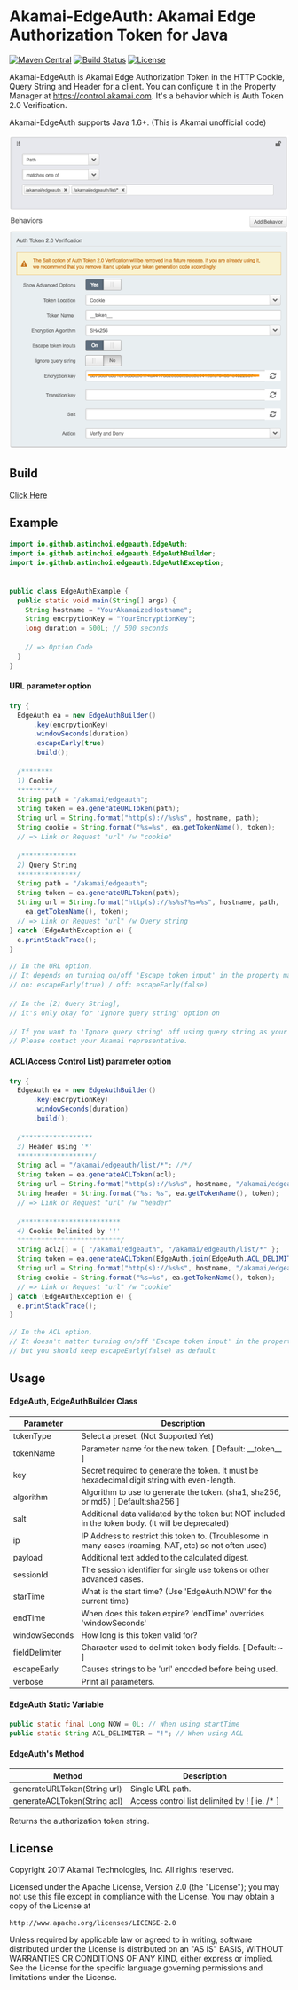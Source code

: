 # Akamai-EdgeAuth: Akamai Edge Authorization Token for Java

[![Maven Central](https://img.shields.io/badge/maven%20central-0.2.7-brightgreen.svg)](http://search.maven.org/#artifactdetails%7Cio.github.astinchoi%7CAkamai-EdgeAuth-Java%7C0.2.7%7C)
[![Build Status](https://travis-ci.org/AstinCHOI/Akamai-EdgeAuth-Java.svg?branch=master)](https://travis-ci.org/AstinCHOI/Akamai-EdgeAuth-Java)
[![License](http://img.shields.io/:license-apache-blue.svg)](https://github.com/AstinCHOI/Akamai-EdgeAuth-Java/blob/master/LICENSE)

Akamai-EdgeAuth is Akamai Edge Authorization Token in the HTTP Cookie, Query String and Header for a client.
You can configure it in the Property Manager at https://control.akamai.com.
It's a behavior which is Auth Token 2.0 Verification.

Akamai-EdgeAuth supports Java 1.6+. (This is Akamai unofficial code)

<div style="text-align:center"><img src=https://github.com/AstinCHOI/akamai-asset/blob/master/edgeauth/edgeauth.png?raw=true /></div>


## Build
[Click Here](http://search.maven.org/#artifactdetails%7Cio.github.astinchoi%7CAkamai-EdgeAuth-Java%7C0.2.7%7C)


## Example
```java
import io.github.astinchoi.edgeauth.EdgeAuth;
import io.github.astinchoi.edgeauth.EdgeAuthBuilder;
import io.github.astinchoi.edgeauth.EdgeAuthException;


public class EdgeAuthExample {
  public static void main(String[] args) {
    String hostname = "YourAkamaizedHostname";
    String encrpytionKey = "YourEncryptionKey";
    long duration = 500L; // 500 seconds

    // => Option Code
  }
}
```

#### URL parameter option
```java
try {
  EdgeAuth ea = new EdgeAuthBuilder()
      .key(encrpytionKey)
      .windowSeconds(duration)
      .escapeEarly(true)
      .build();

  /******** 
  1) Cookie 
  *********/
  String path = "/akamai/edgeauth";
  String token = ea.generateURLToken(path);
  String url = String.format("http(s)://%s%s", hostname, path);
  String cookie = String.format("%s=%s", ea.getTokenName(), token);
  // => Link or Request "url" /w "cookie"

  /************** 
  2) Query String 
  ***************/
  String path = "/akamai/edgeauth";
  String token = ea.generateURLToken(path);
  String url = String.format("http(s)://%s%s?%s=%s", hostname, path,
    ea.getTokenName(), token);
  // => Link or Request "url" /w Query string
} catch (EdgeAuthException e) {
  e.printStackTrace();
}
```
```java
// In the URL option,
// It depends on turning on/off 'Escape token input' in the property manager. 
// on: escapeEarly(true) / off: escapeEarly(false)

// In the [2) Query String], 
// it's only okay for 'Ignore query string' option on

// If you want to 'Ignore query string' off using query string as your token, 
// Please contact your Akamai representative.
```

#### ACL(Access Control List) parameter option
```java
try {
  EdgeAuth ea = new EdgeAuthBuilder()
      .key(encrpytionKey)
      .windowSeconds(duration)
      .build();

  /******************
  3) Header using '*' 
  *******************/
  String acl = "/akamai/edgeauth/list/*"; //*/
  String token = ea.generateACLToken(acl);
  String url = String.format("http(s)://%s%s", hostname, "/akamai/edgeauth/list/something");
  String header = String.format("%s: %s", ea.getTokenName(), token);
  // => Link or Request "url" /w "header"

  /************************* 
  4) Cookie Delimited by '!'
  **************************/
  String acl2[] = { "/akamai/edgeauth", "/akamai/edgeauth/list/*" };
  String token = ea.generateACLToken(EdgeAuth.join(EdgeAuth.ACL_DELIMITER, acl2));
  String url = String.format("http(s)://%s%s", hostname, "/akamai/edgeauth/list/something2");
  String cookie = String.format("%s=%s", ea.getTokenName(), token);
  // => Link or Request "url" /w "cookie"
} catch (EdgeAuthException e) {
  e.printStackTrace();
}
```
```java
// In the ACL option,
// It doesn't matter turning on/off 'Escape token input' in the property manager
// but you should keep escapeEarly(false) as default
```


## Usage

#### EdgeAuth, EdgeAuthBuilder Class
| Parameter | Description |
|-----------|-------------|
| tokenType | Select a preset. (Not Supported Yet) |
| tokenName | Parameter name for the new token. [ Default: \_\_token\_\_ ] |
| key | Secret required to generate the token. It must be hexadecimal digit string with even-length. |
| algorithm  | Algorithm to use to generate the token. (sha1, sha256, or md5) [ Default:sha256 ] |
| salt | Additional data validated by the token but NOT included in the token body. (It will be deprecated) |
| ip | IP Address to restrict this token to. (Troublesome in many cases (roaming, NAT, etc) so not often used) |
| payload | Additional text added to the calculated digest. |
| sessionId | The session identifier for single use tokens or other advanced cases. |
| starTime | What is the start time? (Use 'EdgeAuth.NOW' for the current time) |
| endTime | When does this token expire? 'endTime' overrides 'windowSeconds' |
| windowSeconds | How long is this token valid for? |
| fieldDelimiter | Character used to delimit token body fields. [ Default: ~ ] |
| escapeEarly | Causes strings to be 'url' encoded before being used. |
| verbose | Print all parameters. |

#### EdgeAuth Static Variable
```java
public static final Long NOW = 0L; // When using startTime
public static String ACL_DELIMITER = "!"; // When using ACL
```


#### EdgeAuth's Method
| Method | Description |
|--------|-------------|
| generateURLToken(String url) | Single URL path. |
| generateACLToken(String acl) | Access control list delimited by ! [ ie. /\* ] |

Returns the authorization token string.


## License

Copyright 2017 Akamai Technologies, Inc.  All rights reserved.

Licensed under the Apache License, Version 2.0 (the "License");
you may not use this file except in compliance with the License.
You may obtain a copy of the License at

    http://www.apache.org/licenses/LICENSE-2.0

Unless required by applicable law or agreed to in writing, software
distributed under the License is distributed on an "AS IS" BASIS,
WITHOUT WARRANTIES OR CONDITIONS OF ANY KIND, either express or implied.
See the License for the specific language governing permissions and
limitations under the License.